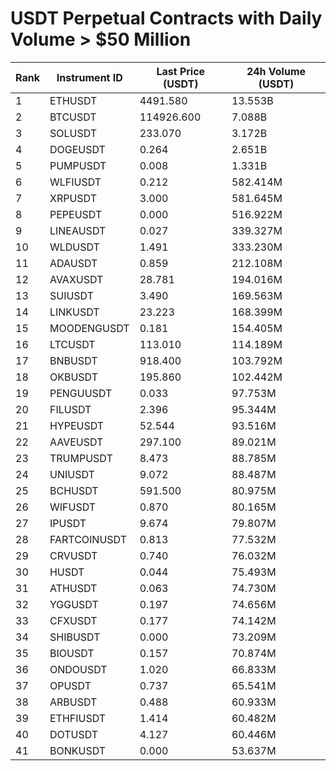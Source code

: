 # USDT Perpetual Contracts with Daily Volume > $50 Million

| Rank | Instrument ID | Last Price (USDT) | 24h Volume (USDT) |
|------|---------------|-------------------|-------------------|
| 1 | ETHUSDT | 4491.580 | 13.553B |
| 2 | BTCUSDT | 114926.600 | 7.088B |
| 3 | SOLUSDT | 233.070 | 3.172B |
| 4 | DOGEUSDT | 0.264 | 2.651B |
| 5 | PUMPUSDT | 0.008 | 1.331B |
| 6 | WLFIUSDT | 0.212 | 582.414M |
| 7 | XRPUSDT | 3.000 | 581.645M |
| 8 | PEPEUSDT | 0.000 | 516.922M |
| 9 | LINEAUSDT | 0.027 | 339.327M |
| 10 | WLDUSDT | 1.491 | 333.230M |
| 11 | ADAUSDT | 0.859 | 212.108M |
| 12 | AVAXUSDT | 28.781 | 194.016M |
| 13 | SUIUSDT | 3.490 | 169.563M |
| 14 | LINKUSDT | 23.223 | 168.399M |
| 15 | MOODENGUSDT | 0.181 | 154.405M |
| 16 | LTCUSDT | 113.010 | 114.189M |
| 17 | BNBUSDT | 918.400 | 103.792M |
| 18 | OKBUSDT | 195.860 | 102.442M |
| 19 | PENGUUSDT | 0.033 | 97.753M |
| 20 | FILUSDT | 2.396 | 95.344M |
| 21 | HYPEUSDT | 52.544 | 93.516M |
| 22 | AAVEUSDT | 297.100 | 89.021M |
| 23 | TRUMPUSDT | 8.473 | 88.785M |
| 24 | UNIUSDT | 9.072 | 88.487M |
| 25 | BCHUSDT | 591.500 | 80.975M |
| 26 | WIFUSDT | 0.870 | 80.165M |
| 27 | IPUSDT | 9.674 | 79.807M |
| 28 | FARTCOINUSDT | 0.813 | 77.532M |
| 29 | CRVUSDT | 0.740 | 76.032M |
| 30 | HUSDT | 0.044 | 75.493M |
| 31 | ATHUSDT | 0.063 | 74.730M |
| 32 | YGGUSDT | 0.197 | 74.656M |
| 33 | CFXUSDT | 0.177 | 74.142M |
| 34 | SHIBUSDT | 0.000 | 73.209M |
| 35 | BIOUSDT | 0.157 | 70.874M |
| 36 | ONDOUSDT | 1.020 | 66.833M |
| 37 | OPUSDT | 0.737 | 65.541M |
| 38 | ARBUSDT | 0.488 | 60.933M |
| 39 | ETHFIUSDT | 1.414 | 60.482M |
| 40 | DOTUSDT | 4.127 | 60.446M |
| 41 | BONKUSDT | 0.000 | 53.637M |
